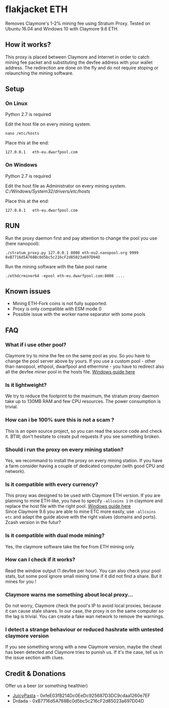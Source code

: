 # flakjacket ETH

Removes Claymore's 1-2% mining fee using Stratum Proxy. Tested on Ubuntu 16.04 and Windows 10 with Claymore 9.6 ETH.

## How it works?
This proxy is placed between Claymore and Internet in order to catch mining fee packet and substituting the devfee address with your wallet address. The redirection are done on the fly and do not require stoping or relaunching the mining software.

## Setup

### On Linux

Python 2.7 is required

Edit the host file on every mining system.
```
nano /etc/hosts
```
Place this at the end:
```
127.0.0.1   eth-eu.dwarfpool.com
```

### On Windows

Python 2.7 is required

Edit the host file as Administrator on every mining system. 
_C:/Windows/System32/drivers/etc/hosts_

Place this at the end:
```
127.0.0.1   eth-eu.dwarfpool.com
```


## RUN
Run the proxy daemon first and pay attention to change the pool you use (here nanopool):
```
./stratum_proxy.py 127.0.0.1 8008 eth-eu2.nanopool.org 9999 0xB7716d5A768Bc0d5bc5c216cF2d85023a697D04D
```

Run the mining software with the fake pool name
```
./ethdcrminer64 -epool eth-eu.dwarfpool.com:8008 ....
```

## Known issues
- Mining ETH-Fork coins is not fully supported.
- Proxy is only compatible with ESM mode 0 
- Possible issue with the worker name separator with some pools

## FAQ

### What if i use other pool?
Claymore try to mine the fee on the same pool as you. So you have to change the pool server above by yours.
If you use a custom pool - other than nanopool, ethpool, dwarfpool and ethermine - you have to redirect also all the devfee miner pool in the hosts file. [Windows guide here](https://github.com/JuicyPasta/Claymore-No-Fee-Proxy/wiki/Redirecting-all-domains-(Win))

### Is it lightweight?
We try to reduce the footprint to the maximum, the stratum proxy daemon take up to 130MB RAM and few CPU resources. The power consumption is trivial.

### How can i be 100% sure this is not a scam ?
This is an open source project, so you can read the source code and check it. BTW, don't hesitate to create pull requests if you see something broken.

### Should i run the proxy on every mining station?
Yes, we recommand to install the proxy on every mining station. If you have a farm consider having a couple of dedicated computer (with good CPU and network).

### Is it compatible with every currency?
This proxy was designed to be used with Claymore ETH version. If you are planning to mine ETH-like, you have to specify `-allcoins 1` in claymore and replace the host file with the right pool. [Windows guide here](https://github.com/JuicyPasta/Claymore-No-Fee-Proxy/wiki/Redirecting-all-domains-(Win))  
Since Claymore 9.6 you are able to mine ETC more easily, use `-allcoins etc` and adapt the guide above with the right values (domains and ports).
Zcash version in the futur?

### Is it compatible with dual mode mining?
Yes, the claymore software take the fee from ETH mining only.

### How can I check if it works?
Read the window output (1 devfee per hour). You can also check your pool stats, but some pool ignore small mining time if it did not find a share. But it mines for you !

### Claymore warns me something about local proxy...
Do not worry, Claymore check the pool's IP to avoid local proxies, because it can cause stale shares. In our case, the proxy is on the same computer so the lag is trivial. You can create a fake wan network to remove the warnings.

### I detect a strange behaviour or reduced hashrate with untested claymore version
If you see something wrong with a new Claymore version, maybe the cheat has been detected and Claymore tries to punish us.
If it's the case, tell us in the issue section with clues.

## Credit & Donations
Offer us a beer (or something healthier)
- [JuicyPasta](https://github.com/JuicyPasta) - 0xfeE03fB214Dc0EeDc925687D3DC9cdaa1260e7EF
- Drdada - 0xB7716d5A768Bc0d5bc5c216cF2d85023a697D04D

